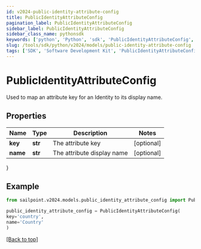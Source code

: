 ```yaml
---
id: v2024-public-identity-attribute-config
title: PublicIdentityAttributeConfig
pagination_label: PublicIdentityAttributeConfig
sidebar_label: PublicIdentityAttributeConfig
sidebar_class_name: pythonsdk
keywords: ['python', 'Python', 'sdk', 'PublicIdentityAttributeConfig', 'V2024PublicIdentityAttributeConfig'] 
slug: /tools/sdk/python/v2024/models/public-identity-attribute-config
tags: ['SDK', 'Software Development Kit', 'PublicIdentityAttributeConfig', 'V2024PublicIdentityAttributeConfig']
---
```


# PublicIdentityAttributeConfig

Used to map an attribute key for an Identity to its display name.

## Properties

Name | Type | Description | Notes
------------ | ------------- | ------------- | -------------
**key** | **str** | The attribute key | [optional] 
**name** | **str** | The attribute display name | [optional] 
}

## Example

```python
from sailpoint.v2024.models.public_identity_attribute_config import PublicIdentityAttributeConfig

public_identity_attribute_config = PublicIdentityAttributeConfig(
key='country',
name='Country'
)

```
[[Back to top]](#) 

